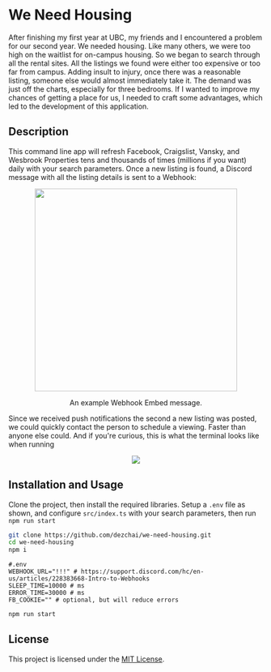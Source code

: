 ﻿# We Need Housing
After finishing my first year at UBC, my friends and I encountered a problem for our second year.  We needed housing. Like many others, we were too high on the waitlist for on-campus housing. So we began to search through all the rental sites. All the listings we found were either too expensive or too far from campus. Adding insult to injury, once there was a reasonable listing, someone else would almost immediately take it. The demand was just off the charts, especially for three bedrooms. 
If I wanted to improve my chances of getting a place for us, I needed to craft some advantages, which led to the development of this application.
## Description
This command line app will refresh Facebook, Craigslist, Vansky, and Wesbrook Properties tens and thousands of times (millions if you want) daily with your search parameters. Once a new listing is found, a Discord message with all the listing details is sent to a Webhook:
<p align="center" >
  <img width="400" src="https://cdn.discordapp.com/attachments/1062207578161021040/1155646629160947712/image.png" />
</p>
<p align="center" >
An example Webhook Embed message.
</p>
Since we received push notifications the second a new listing was posted, we could quickly contact the person to schedule a viewing. Faster than anyone else could. And if you're curious, this is what the terminal looks like when running
<p align="center">
  <img src="https://cdn.discordapp.com/attachments/827619107359817728/1155657451664851005/2023-09-24_15_53_27-Window.png"/>
</p>

## Installation and Usage
Clone the project, then install the required libraries. Setup a `.env` file as shown, and configure `src/index.ts` with your search parameters, then run `npm run start`
```bash
git clone https://github.com/dezchai/we-need-housing.git
cd we-need-housing
npm i
```
```
#.env
WEBHOOK_URL="!!!" # https://support.discord.com/hc/en-us/articles/228383668-Intro-to-Webhooks
SLEEP_TIME=10000 # ms
ERROR_TIME=30000 # ms
FB_COOKIE="" # optional, but will reduce errors
```
```bash
npm run start
```

## License
This project is licensed under the [MIT License](https://choosealicense.com/licenses/mit/).
